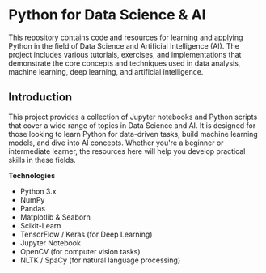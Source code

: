 # Python for Data Science & AI
This repository contains code and resources for learning and applying Python in the field of Data Science and Artificial Intelligence (AI). The project includes various tutorials, exercises, and implementations that demonstrate the core concepts and techniques used in data analysis, machine learning, deep learning, and artificial intelligence.

## Introduction
This project provides a collection of Jupyter notebooks and Python scripts that cover a wide range of topics in Data Science and AI. It is designed for those looking to learn Python for data-driven tasks, build machine learning models, and dive into AI concepts. Whether you're a beginner or intermediate learner, the resources here will help you develop practical skills in these fields.

**Technologies**

- Python 3.x
- NumPy
- Pandas
- Matplotlib & Seaborn
- Scikit-Learn
- TensorFlow / Keras (for Deep Learning)
- Jupyter Notebook
- OpenCV (for computer vision tasks)
- NLTK / SpaCy (for natural language processing)
